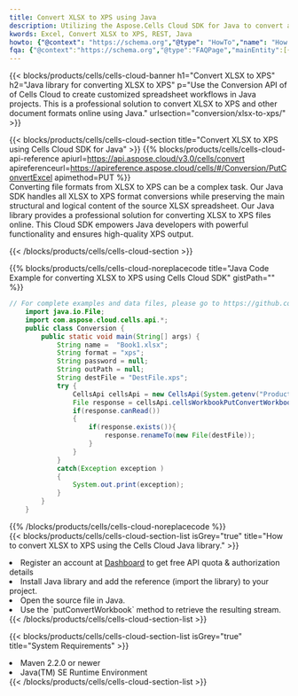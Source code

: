 ```yaml
---
title: Convert XLSX to XPS using Java 
description: Utilizing the Aspose.Cells Cloud SDK for Java to convert a XLSX format file to a XPS format file. 
kwords: Excel, Convert XLSX to XPS, REST, Java
howto: {"@context": "https://schema.org","@type": "HowTo","name": "How to convert XLSX to XPS using the Cells Cloud Java library.","description": "How to convert XLSX to XPS using the Cells Cloud Java library.","image": {"@type": "ImageObject"},"url": "/java/conversion/xlsx-to-xps/","step": [{ "@type": "HowToStep","name": "How to convert XLSX to XPS using the Cells Cloud Java library. step 1", "image": {"@type": "ImageObject",},"url": "/java/conversion/xlsx-to-xps/","text": "Register an account at <a href='https://dashboard.aspose.cloud/'>Dashboard</a> to get free API quota & authorization details",},{ "@type": "HowToStep","name": "How to convert XLSX to XPS using the Cells Cloud Java library. step 1", "image": {"@type": "ImageObject",},"url": "/java/conversion/xlsx-to-xps/","text": "Install Java library and add the reference (import the library) to your project.",},{ "@type": "HowToStep","name": "How to convert XLSX to XPS using the Cells Cloud Java library. step 1", "image": {"@type": "ImageObject",},"url": "/java/conversion/xlsx-to-xps/","text": "Open the source file in Java.",},{ "@type": "HowToStep","name": "How to convert XLSX to XPS using the Cells Cloud Java library. step 1", "image": {"@type": "ImageObject",},"url": "/java/conversion/xlsx-to-xps/","text": "Use the `putConvertWorkbook` method to retrieve the resulting stream.",}, ],"supply": {"@type": "HowToSupply","name": "document"},"tool": [{"@type": "HowToTool","name": "IntelliJ IDEA, Visual Studio Code, Eclipse"},{"@type": "HowToTool","name": "Aspose Cells"}],"totalTime": "PT6M"}
fqa: {"@context":"https://schema.org","@type":"FAQPage","mainEntity":[{"@type":"Question","name":"Why convert file formats in C# using REST API?","acceptedAnswer":{"@type":"Answer","text":"Documents are encoded in many ways, and some files may be incompatible with the software you use. To open and read such files, just convert them to appropriate file formats.<br/><ol><li>Install .NET SDK and add the reference (import the library) to your project.</li><li>Open the source file in C# using REST API.</li><li>Call the PutConvertWorkbookRequest() method, passing an output filename with required extension.</li><li>Get the result of conversion as a separate file.</li></ol>"}},{"@type":"Question","name":"What file formats can I convert with your C# library?","acceptedAnswer":{"@type":"Answer","text":"We support a variety of file formats for conversion using .NET library, including XLSX, Excel, xls , PDF, CSV, HTML, Markdown, XML, PNG, JPG, TIFF, Json, TXT and many more."}},{"@type":"Question","name":"What is the maximum allowed file size for conversion using this .NET library?","acceptedAnswer":{"@type":"Answer","text":"There are no file size limits for format conversions using .NET library."}}]}
---
```



{{< blocks/products/cells/cells-cloud-banner h1="Convert XLSX to XPS" h2="Java library for converting XLSX to XPS" p="Use the Conversion API of of Cells Cloud to create customized spreadsheet workflows in Java projects. This is a professional solution to convert XLSX to XPS and other document formats online using Java." urlsection="conversion/xlsx-to-xps/" >}}

{{< blocks/products/cells/cells-cloud-section  title="Convert XLSX to XPS using Cells Cloud SDK for Java" >}}
{{% blocks/products/cells/cells-cloud-api-reference  apiurl=https://api.aspose.cloud/v3.0/cells/convert  apireferenceurl=https://apireference.aspose.cloud/cells/#/Conversion/PutConvertExcel  apimethod=PUT %}}
<br/>
Converting file formats from XLSX to XPS can be a complex task. Our Java SDK handles all XLSX to XPS format conversions while preserving the main structural and logical content of the source XLSX spreadsheet. Our Java library provides a professional solution for converting XLSX to XPS files online. This Cloud SDK empowers Java developers with powerful functionality and ensures high-quality XPS output.

{{< /blocks/products/cells/cells-cloud-section >}}

{{% blocks/products/cells/cells-cloud-noreplacecode title="Java Code Example for converting XLSX to XPS using Cells Cloud SDK" gistPath="" %}}
 
```java
// For complete examples and data files, please go to https://github.com/aspose-cells-cloud/aspose-cells-cloud-java/
    import java.io.File;
    import com.aspose.cloud.cells.api.*;
    public class Conversion {
        public static void main(String[] args) {
            String name =  "Book1.xlsx";
            String format = "xps";
            String password = null;
            String outPath = null;
            String destFile = "DestFile.xps";
            try {
                CellsApi cellsApi = new CellsApi(System.getenv("ProductClientId"), System.getenv("ProductClientSecret"));
                File response = cellsApi.cellsWorkbookPutConvertWorkbook(new File(name), format, password, outPath, null,null);            
                if(response.canRead())
                {
                    if(response.exists()){
                        response.renameTo(new File(destFile));
                    }                
                }
            }
            catch(Exception exception )
            {
                System.out.print(exception);
            }
        }
    }
```
 
{{% /blocks/products/cells/cells-cloud-noreplacecode  %}}
<br/>
{{< blocks/products/cells/cells-cloud-section-list isGrey="true"  title="How to convert XLSX to XPS using the Cells Cloud Java library." >}}
<li>Register an account at <a href="https://dashboard.aspose.cloud/">Dashboard</a> to get free API quota & authorization details</li>
<li>Install Java library and add the reference (import the library) to your project.</li>
<li>Open the source file in Java.</li>
<li>Use the `putConvertWorkbook` method to retrieve the resulting stream.</li>
{{< /blocks/products/cells/cells-cloud-section-list >}}

{{< blocks/products/cells/cells-cloud-section-list isGrey="true"  title="System Requirements" >}}
<li>Maven 2.2.0 or newer</li>
<li>Java(TM) SE Runtime Environment</li>
{{< /blocks/products/cells/cells-cloud-section-list >}}
